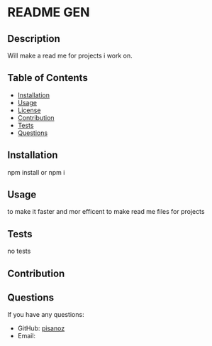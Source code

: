 # README GEN  

## Description 

Will make a read me for projects i work on.

## Table of Contents

* [Installation](#installation)
* [Usage](#Usage)
* [License](#license)
* [Contribution](#Contribution)
* [Tests](#Tests)
* [Questions](#Questions)

## Installation

npm install or npm i

## Usage 

to make it faster and mor efficent to make read me files for projects

 

## Tests

no tests

## Contribution



## Questions

If you have any questions:
  - GitHub: [pisanoz](https://github.com/pisanoz)
  - Email: []()
